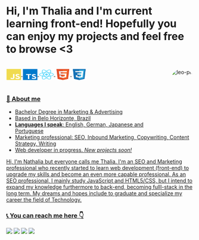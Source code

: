 # Hi, I'm Thalia and I'm current learning front-end! Hopefully you can enjoy my projects and feel free to browse <3

<div align="center">
  <a href="https://github.com/sailorthalia">
</div>
<div style="display: inline_block"><br>
  <img align="center" alt="leo-Js" height="30" width="40" src="https://raw.githubusercontent.com/devicons/devicon/master/icons/javascript/javascript-plain.svg">
  <img align="center" alt="leo-Ts" height="30" width="40" src="https://raw.githubusercontent.com/devicons/devicon/master/icons/typescript/typescript-plain.svg">
  <img align="center" alt="leo-React" height="30" width="40" src="https://raw.githubusercontent.com/devicons/devicon/master/icons/react/react-original.svg">
  <img align="center" alt="leo-HTML" height="30" width="40" src="https://raw.githubusercontent.com/devicons/devicon/master/icons/html5/html5-original.svg">
  <img align="center" alt="leo-CSS" height="30" width="40" src="https://raw.githubusercontent.com/devicons/devicon/master/icons/css3/css3-original.svg">  
  <img align="right" alt="leo-pic" height="150" style="border-radius:50px;" src="https://i.giphy.com/media/kclEz5mbAtt65jcaTr/giphy.webp">
  <div style="display: inline_block"><br>
</div>
  
 
  

  ### 📍 About me
  </p>
<ul>
  <li>Bachelor Degree in Marketing & Advertising
  <li>Based in Belo Horizonte, Brazil
  <li><b>Languages I speak</b>: English, German, Japanese and Portuguese
  <li>Marketing professional: SEO, Inbound Marketing, Copywriting, Content Strategy, Writing
  <li>Web developer in progress. <i>New projects soon!</i>
</ul>

<p> Hi, I'm Nathalia but everyone calls me Thalia. I'm an SEO and Marketing professional who recently started to learn web development (front-end) to upgrade my skills and become an even more capable professional. As an SEO professional, I mainly study JavaScript and HTML5/CSS, but I intend to expand my knowledge furthermore to back-end, becoming fulll-stack in the long term. My dreams and hopes include to graduate and specialize my career the field of Technology.</p>
  
### 📞 You can reach me here 👇 
 
<div> 
   <a href="mailto:nathaliabsampaio@gmail.com"><img src="https://img.shields.io/badge/-Gmail-%23333?style=for-the-badge&logo=gmail&logoColor=red" target="_blank"></a>
  <a href="https://instagram.com/sailorthalia" target="_blank"><img src="https://img.shields.io/badge/-Instagram-%23E4405F?style=for-the-badge&logo=instagram&logoColor=white" target="_blank"></a>
 	<a href="https://www.twitch.tv/theuzume" target="_blank"><img src="https://img.shields.io/badge/Twitch-9146FF?style=for-the-badge&logo=twitch&logoColor=white" target="_blank"></a>
  <a href="https://www.linkedin.com/in/nbsampaio" target="_blank"><img src="https://img.shields.io/badge/-LinkedIn-%230077B5?style=for-the-badge&logo=linkedin&logoColor=white" target="_blank"></a> 
</div>

